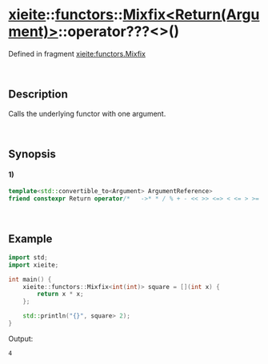 # [xieite](../../../../../../xieite.md)\:\:[functors](../../../../../../functors.md)\:\:[Mixfix<Return(Argument)>](../../../../mixfix.md)\:\:operator???\<\>\(\)
Defined in fragment [xieite:functors.Mixfix](../../../../../../../src/functors/mixfix.cpp)

&nbsp;

## Description
Calls the underlying functor with one argument.

&nbsp;

## Synopsis
#### 1)
```cpp
template<std::convertible_to<Argument> ArgumentReference>
friend constexpr Return operator/*   ->* * / % + - << >> <=> < <= > >= == != & ^ | && || *= /= %= += -= <<= >>= &= ^= |= ,   */(const Mixfix& mixfix, ArgumentReference&& argument);
```

&nbsp;

## Example
```cpp
import std;
import xieite;

int main() {
    xieite::functors::Mixfix<int(int)> square = [](int x) {
        return x * x;
    };

    std::println("{}", square> 2);
}
```
Output:
```
4
```
